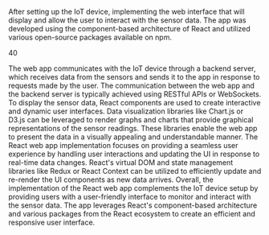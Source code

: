 After setting up the IoT device, implementing the web interface that will
display and allow the user to interact with the sensor data. The app was developed using
the component-based architecture of React and utilized various open-source packages
available on npm.

40

The web app communicates with the IoT device through a backend server, which
receives data from the sensors and sends it to the app in response to requests made by
the user. The communication between the web app and the backend server is typically
achieved using RESTful APIs or WebSockets.
To display the sensor data, React components are used to create interactive and dynamic
user interfaces. Data visualization libraries like Chart.js or D3.js can be leveraged to
render graphs and charts that provide graphical representations of the sensor readings.
These libraries enable the web app to present the data in a visually appealing and
understandable manner.
The React web app implementation focuses on providing a seamless user experience by
handling user interactions and updating the UI in response to real-time data changes.
React's virtual DOM and state management libraries like Redux or React Context can be
utilized to efficiently update and re-render the UI components as new data arrives.
Overall, the implementation of the React web app complements the IoT device setup by
providing users with a user-friendly interface to monitor and interact with the sensor
data. The app leverages React's component-based architecture and various packages
from the React ecosystem to create an efficient and responsive user interface.
